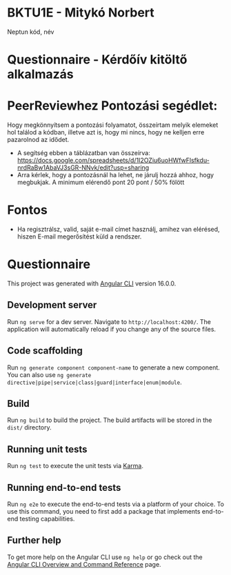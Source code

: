 # BKTU1E - Mitykó Norbert
Neptun kód, név
# Questionnaire - Kérdőív kitöltő alkalmazás
  
  
# PeerReviewhez Pontozási segédlet: 
Hogy megkönnyítsem a pontozási folyamatot, összeírtam melyik elemeket hol találod a kódban, illetve azt is, hogy mi nincs, hogy ne kelljen erre pazarolnod az idődet.
- A segítség ebben a táblázatban van összeírva:
https://docs.google.com/spreadsheets/d/1I2OZiu6uoHWfwFlsfkdu-nrdRaBw1AbaVJ3sGR-NNvk/edit?usp=sharing  
- Arra kérlek, hogy a pontozásnál ha lehet, ne járulj hozzá ahhoz, hogy megbukjak. A minimum elérendő pont 20 pont / 50% fölött
  
# Fontos
- Ha regisztrálsz, valid, saját e-mail címet használj, amihez van elérésed, hiszen E-mail megerősítést küld a rendszer.

# Questionnaire

This project was generated with [Angular CLI](https://github.com/angular/angular-cli) version 16.0.0.

## Development server

Run `ng serve` for a dev server. Navigate to `http://localhost:4200/`. The application will automatically reload if you change any of the source files.

## Code scaffolding

Run `ng generate component component-name` to generate a new component. You can also use `ng generate directive|pipe|service|class|guard|interface|enum|module`.

## Build

Run `ng build` to build the project. The build artifacts will be stored in the `dist/` directory.

## Running unit tests

Run `ng test` to execute the unit tests via [Karma](https://karma-runner.github.io).

## Running end-to-end tests

Run `ng e2e` to execute the end-to-end tests via a platform of your choice. To use this command, you need to first add a package that implements end-to-end testing capabilities.

## Further help

To get more help on the Angular CLI use `ng help` or go check out the [Angular CLI Overview and Command Reference](https://angular.io/cli) page.
